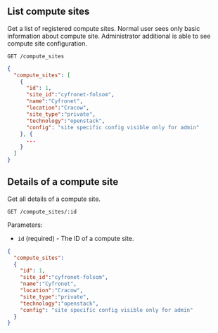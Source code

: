 ## List compute sites

Get a list of registered compute sites. Normal user sees only basic information about compute site. Administrator additional is able to see compute site configuration.

```
GET /compute_sites
```

```json
{
  "compute_sites": [
    {
      "id": 1,
      "site_id":"cyfronet-folsom",
      "name":"Cyfronet",
      "location":"Cracow",
      "site_type":"private",
      "technology":"openstack",
      "config": "site specific config visible only for admin"
    }, {
      ...
    }
  ]
}
```

## Details of a compute site

Get all details of a compute site.

```
GET /compute_sites/:id
```

Parameters:

+ `id` (required) - The ID of a compute site.

```json
{
  "compute_sites":
  {
    "id": 1,
    "site_id":"cyfronet-folsom",
    "name":"Cyfronet",
    "location":"Cracow",
    "site_type":"private",
    "technology":"openstack",
    "config": "site specific config visible only for admin"
  }
}
```